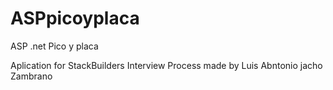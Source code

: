 # ASPpicoyplaca
ASP .net  Pico y placa

Aplication for StackBuilders Interview Process made by Luis Abntonio jacho Zambrano
